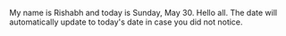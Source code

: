 My name is Rishabh and today is Sunday, May 30. Hello all. The date will automatically update to today's date in case you did not notice.
